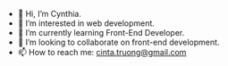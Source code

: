 - 👋 Hi, I’m Cynthia.
- 👀 I’m interested in web development.
- 🌱 I’m currently learning Front-End Developer.
- 💞️ I’m looking to collaborate on front-end development.
- 📫 How to reach me: cinta.truong@gmail.com

<!---
cynthiatruong/cynthiatruong is a ✨ special ✨ repository because its `README.md` (this file) appears on your GitHub profile.
You can click the Preview link to take a look at your changes.
--->
